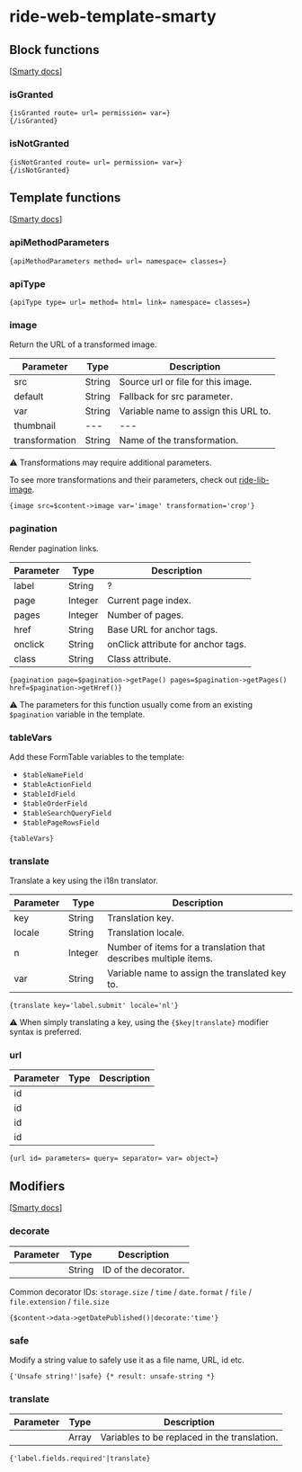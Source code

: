 # ride-web-template-smarty

## Block functions

[[Smarty docs](http://www.smarty.net/docs/en/plugins.block.functions.tpl)]

### isGranted

```Smarty
{isGranted route= url= permission= var=}
{/isGranted}
```

### isNotGranted

```Smarty
{isNotGranted route= url= permission= var=}
{/isNotGranted}
```

## Template functions

[[Smarty docs](http://www.smarty.net/docs/en/plugins.functions.tpl)]

### apiMethodParameters

```Smarty
{apiMethodParameters method= url= namespace= classes=}
```

### apiType

```Smarty
{apiType type= url= method= html= link= namespace= classes=}
```

### image

Return the URL of a transformed image.

| Parameter | Type | Description |
| --- | --- | --- |
| src | String | Source url or file for this image. |
| default | String | Fallback for src parameter. |
| var | String | Variable name to assign this URL to. |
| thumbnail | --- | --- |
| transformation | String | Name of the transformation. |

:warning: Transformations may require additional parameters.

To see more transformations and their parameters, check out [ride-lib-image](https://github.com/all-ride/ride-lib-image/tree/master/src/ride/library/image/transformation).

```Smarty
{image src=$content->image var='image' transformation='crop'}
```

### pagination

Render pagination links.

| Parameter | Type | Description |
| --- | --- | --- |
| label | String | ? |
| page | Integer | Current page index. |
| pages | Integer | Number of pages. |
| href | String | Base URL for anchor tags. |
| onclick | String | onClick attribute for anchor tags. |
| class | String | Class attribute. |

```Smarty
{pagination page=$pagination->getPage() pages=$pagination->getPages() href=$pagination->getHref()}
```

:warning: The parameters for this function usually come from an existing `$pagination` variable in the template.

### tableVars

Add these FormTable variables to the template:

- `$tableNameField`
- `$tableActionField`
- `$tableIdField`
- `$tableOrderField`
- `$tableSearchQueryField`
- `$tablePageRowsField`

```Smarty
{tableVars}
```

### translate

Translate a key using the i18n translator.

| Parameter | Type | Description |
| --- | --- | --- |
| key | String | Translation key. |
| locale | String | Translation locale. |
| n | Integer | Number of items for a translation that describes multiple items. |
| var | String | Variable name to assign the translated key to. |

```Smarty
{translate key='label.submit' locale='nl'}
```

:warning: When simply translating a key, using the `{$key|translate}` modifier syntax is preferred.

### url

| Parameter | Type | Description |
| --- | --- | --- |
| id | | |
| id | | |
| id | | |
| id | | |

```Smarty
{url id= parameters= query= separator= var= object=}
```

## Modifiers

[[Smarty docs](http://www.smarty.net/docs/en/plugins.modifiers.tpl)]

### decorate

| Parameter | Type | Description |
| --- | --- | --- |
|  | String | ID of the decorator. |

Common decorator IDs: `storage.size` / `time` / `date.format` / `file` / `file.extension` / `file.size`

```Smarty
{$content->data->getDatePublished()|decorate:'time'}
```

### safe
Modify a string value to safely use it as a file name, URL, id etc.

```Smarty
{'Unsafe string!'|safe} {* result: unsafe-string *}
```

### translate

| Parameter | Type | Description |
| --- | --- | --- |
|  | Array | Variables to be replaced in the translation. |

```Smarty
{'label.fields.required'|translate}
```
